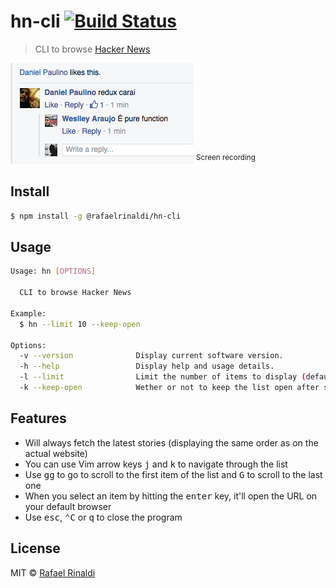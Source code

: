 # hn-cli [![Build Status](https://semaphoreci.com/api/v1/projects/b264dc61-16ef-44f3-8130-4fbb5dd25169/676578/badge.svg)](https://semaphoreci.com/rafaelrinaldi/hn-cli)

> CLI to browse [Hacker News](http://news.ycombinator.com)

[![demo](./demo.png)](https://cloudup.com/iUsrpNT00WI)
<sup>Screen recording</sup>

## Install

```sh
$ npm install -g @rafaelrinaldi/hn-cli
```

## Usage

```sh
Usage: hn [OPTIONS]

  CLI to browse Hacker News

Example:
  $ hn --limit 10 --keep-open

Options:
  -v --version              Display current software version.
  -h --help                 Display help and usage details.
  -l --limit                Limit the number of items to display (defaults to `150`).
  -k --keep-open            Wether or not to keep the list open after selecting an item (defaults to `false`).
```

## Features

* Will always fetch the latest stories (displaying the same order as on the actual website)
* You can use Vim arrow keys <kbd>j</kbd> and <kbd>k</kbd> to navigate through the list
* Use <kbd>gg</kbd> to go to scroll to the first item of the list and <kbd>G</kbd> to scroll to the last one
* When you select an item by hitting the <kbd>enter</kbd> key, it'll open the URL on your default browser
* Use <kbd>esc</kbd>, <kbd>⌃C</kbd> or <kbd>q</kbd> to close the program

## License

MIT © [Rafael Rinaldi](http://rinaldi.io)
